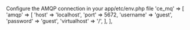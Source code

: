 Configure the AMQP connection in your app/etc/env.php file
  'ce_mq' => [
      'amqp' => [
          'host' => 'localhost',
          'port' => 5672,
          'username' => 'guest',
          'password' => 'guest',
          'virtualhost' => '/',
      ],
  ],
